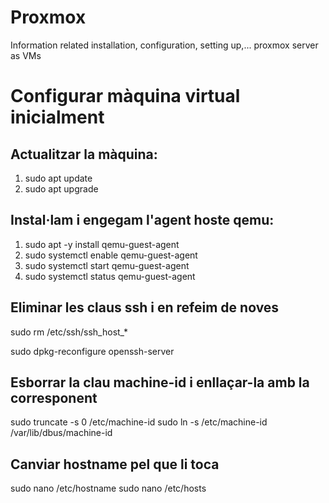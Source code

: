 # Proxmox
Information related installation, configuration, setting up,... proxmox server as VMs

# Configurar màquina virtual inicialment

## Actualitzar la màquina:
1. sudo apt update
2. sudo apt upgrade

## Instal·lam i engegam l'agent hoste qemu:
1. sudo apt -y install qemu-guest-agent
2. sudo systemctl enable qemu-guest-agent
3. sudo systemctl start qemu-guest-agent
4. sudo systemctl status qemu-guest-agent

## Eliminar les claus ssh i en refeim de noves
sudo rm /etc/ssh/ssh_host_*

sudo dpkg-reconfigure openssh-server


## Esborrar la clau machine-id i enllaçar-la amb la corresponent
sudo truncate -s 0 /etc/machine-id
sudo ln -s /etc/machine-id /var/lib/dbus/machine-id

## Canviar hostname pel que li toca
sudo nano /etc/hostname 
sudo nano /etc/hosts 
